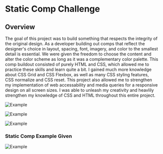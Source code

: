# Static Comp Challenge

## Overview
The goal of this project was to build something that respects the integrity of the original design. As a developer building out comps that reflect the designer's choice in layout, spacing, font, imagery, and color to the smallest detail is essential. We were given the freedom to choose the content and alter the color scheme as long as it was a complementary color palette. This comp buildout consisted of purely HTML and CSS, which allowed me to practice these skills and learn quite a bit. I gained much more knowledge about CSS Grid and CSS Flexbox, as well as many CSS styling features, CSS normalize and CSS reset. This project also allowed me to strengthen my implementation of web accessability and media queries for a responsive design on all screen sizes. I was able to unleash my creativity and heavlily strengthen my knowledge of CSS and HTML throughout this entire project.

![Example](https://i.gyazo.com/577905f1a17ca3ae3861fa8b9930cd06.jpg)

![Example](https://media.giphy.com/media/F6n3PhwqChWloTxiPO/giphy.gif)

![Example](https://media.giphy.com/media/bp8KyzEdpKD3XKsuUY/giphy.gif)

### Static Comp Example Given
![Example](https://frontend.turing.io/assets/images/static-comp-challenge-2.jpg)
